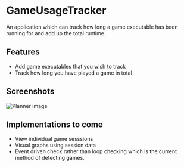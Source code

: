 # GameUsageTracker
An application which can track how long a game executable has been running for and add up the total runtime.

## Features
- Add game executables that you wish to track
- Track how long you have played a game in total

## Screenshots
![Planner image](https://i.imgur.com/YEhpZsX.png)

## Implementations to come
- View individual game sesssions
- Visual graphs using session data
- Event driven check rather than loop checking which is the current method of detecting games.
